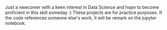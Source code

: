 Just a newcomer with a keen interest in Data Science and hope to become proficient in this skill someday :)
These projects are for practice purposes. If the code references someone else's work, it will be remark on the jupyter notebook.
